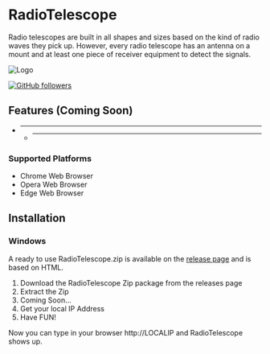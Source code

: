 # RadioTelescope
Radio telescopes are built in all shapes and sizes based on the kind of radio waves they pick up. However, every radio telescope has an antenna on a mount and at least one piece of receiver equipment to detect the signals.

![Logo](https://github.com/Furkanprlk/RadioTelescope/blob/master/RadioTelescope/data/netracker.ico)

[![GitHub followers](https://img.shields.io/github/followers/Furkanprlk?style=social)](https://github.com/Furkanprlk) 


## Features (Coming Soon)
* ---------
    * --------

### Supported Platforms
* Chrome Web Browser
* Opera Web Browser
* Edge Web Browser



## Installation

### Windows
A ready to use RadioTelescope.zip is available on the [release page](https://github.com/Furkanprlk/RadioTelescope/releases/) and is based on HTML.

1. Download the RadioTelescope Zip package from the releases page
2. Extract the Zip
3. Coming Soon...
6. Get your local IP Address
7. Have FUN!

Now you can type in your browser http://LOCALIP and RadioTelescope shows up.
